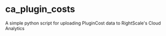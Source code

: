 # ca_plugin_costs
A simple python script for uploading PluginCost data to RightScale's Cloud Analytics
